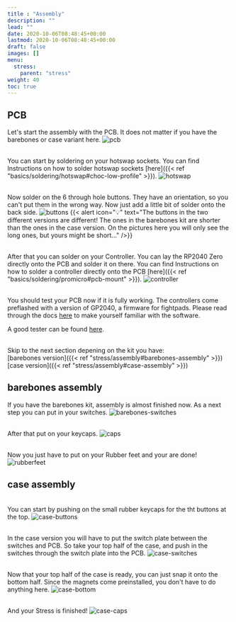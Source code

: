 ```yaml
---
title : "Assembly"
description: ""
lead: ""
date: 2020-10-06T08:48:45+00:00
lastmod: 2020-10-06T08:48:45+00:00
draft: false
images: []
menu:
  stress:
    parent: "stress"
weight: 40
toc: true
---
```


## PCB

Let's start the assembly with the PCB. It does not matter if you have the barebones or case variant here.
![pcb](pcb.jpg)

<br>You can start by soldering on your hotswap sockets. You can find Instructions on how to solder hotswap sockets [here]({{< ref "basics/soldering/hotswap#choc-low-profile" >}}).
![hotswap](hotswap.jpg)

<br>Now solder on the 6 through hole buttons. They have an orientation, so you can't put them in the wrong way. Now just add a little bit of solder onto the back side.
![buttons](buttons.jpg)
{{< alert icon="💡" text="The buttons in the two different versions are different! The ones in the barebones kit are shorter than the ones in the case version. On the pictures here you will only see the long ones, but yours might be short..." />}}

<br>After that you can solder on your Controller. You can lay the RP2040 Zero directly onto the PCB and solder it on there. You can find Instructions on how to solder a controller directly onto the PCB [here]({{< ref "basics/soldering/promicro#pcb-mount" >}}).
![controller](controller.jpg)

<br>You should test your PCB now if it is fully working. The controllers come preflashed with a version of GP2040, a firmware for fightpads. Please read through the docs [here](https://gp2040-ce.info/#/) to make yourself familiar with the software.

A good tester can be found [here](https://gamepad-tester.com/).

<br>Skip to the next section depening on the kit you have:
<br>[barebones version]({{< ref "stress/assembly#barebones-assembly" >}})
<br>[case version]({{< ref "stress/assembly#case-assembly" >}})


## barebones assembly

If you have the barebones kit, assembly is almost finished now. As a next step you can put in your switches.
![barebones-switches](barebones-switches.jpg)

<br>After that put on your keycaps.
![caps](caps.jpg)

<br>Now you just have to put on your Rubber feet and your are done!
![rubberfeet](rubberfeet.jpg)

## case assembly

<br>You can start by pushing on the small rubber keycaps for the tht buttons at the top.
![case-buttons](case-buttons.jpg)

<br>In the case version you will have to put the switch plate between the switches and PCB. So take your top half of the case, and push in the switches through the switch plate into the PCB.
![case-switches](case-switches.jpg)

<br>Now that your top half of the case is ready, you can just snap it onto the bottom half. Since the magnets come preinstalled, you don't have to do anything here.
![case-bottom](case-bottom.jpg)

<br>And your Stress is finished!
![case-caps](case-caps.jpg)